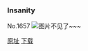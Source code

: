 ### Insanity
No.1657
![图片不见了~~~](https://imgs.xkcd.com/comics/insanity.png)

[原址](https://xkcd.com//1657) [下载](https://imgs.xkcd.com/comics/insanity.png)

